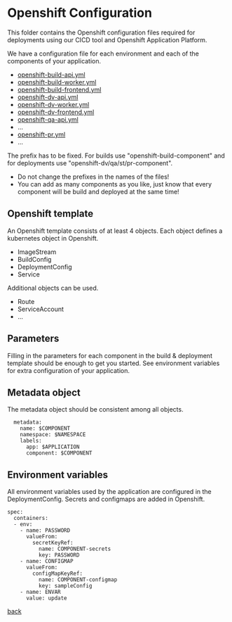 # Openshift Configuration #

This folder contains the Openshift configuration files required for deployments using our CICD tool and Openshift Application Platform. 

We have a configuration file for each environment and each of the components of your application.
* [openshift-build-api.yml]()
* [openshift-build-worker.yml]()
* [openshift-build-frontend.yml]()
* [openshift-dv-api.yml]()
* [openshift-dv-worker.yml]()
* [openshift-dv-frontend.yml]()
* [openshift-qa-api.yml]()
* ...
* [openshift-pr.yml]()
* ...

The prefix has to be fixed. For builds use "openshift-build-component" and for deployments use "openshift-dv/qa/st/pr-component".

* Do not change the prefixes in the names of the files! 
* You can add as many components as you like, just know that every component will be build and deployed at the same time!

## Openshift template #

An Openshift template consists of at least 4 objects. Each object defines a kubernetes object in Openshift. 
* ImageStream
* BuildConfig
* DeploymentConfig
* Service

Additional objects can be used.
* Route
* ServiceAccount
* ...

## Parameters ##

Filling in the parameters for each component in the build & deployment template should be enough to get you started. See environment variables for extra configuration of your application. 

## Metadata object ##

The metadata object should be consistent among all objects. 
```
  metadata:
    name: $COMPONENT
    namespace: $NAMESPACE
    labels:
      app: $APPLICATION
      component: $COMPONENT
```

## Environment variables ##

All environment variables used by the application are configured in the DeploymentConfig. Secrets and configmaps are added in Openshift. 
```
spec:
  containers:
  - env:
    - name: PASSWORD
      valueFrom:
        secretKeyRef:
          name: COMPONENT-secrets
          key: PASSWORD
    - name: CONFIGMAP
      valueFrom:
        configMapKeyRef:
          name: COMPONENT-configmap
          key: sampleConfig
    - name: ENVAR
      value: update
```

[back](../README.md)